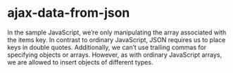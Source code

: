 # ajax-data-from-json
In the sample JavaScript, we’re only manipulating the array associated with the items key. In contrast to ordinary JavaScript, JSON requires us to place keys in double quotes. Additionally, we can’t use trailing commas for specifying objects or arrays. However, as with ordinary JavaScript arrays, we are allowed to insert objects of different types.
